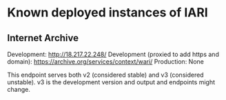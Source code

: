 # Known deployed instances of IARI
## Internet Archive
Development: http://18.217.22.248/
Development (proxied to add https and domain): https://archive.org/services/context/wari/
Production: None

This endpoint serves both v2 (considered stable) and v3 
(considered unstable). v3 is the development version and 
output and endpoints might change.